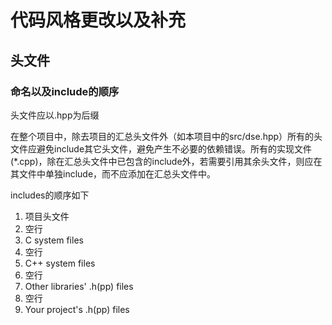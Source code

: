 # 代码风格更改以及补充

## 头文件

### 命名以及include的顺序

头文件应以.hpp为后缀

在整个项目中，除去项目的汇总头文件外（如本项目中的src/dse.hpp）所有的头文件应避免include其它头文件，避免产生不必要的依赖错误。所有的实现文件(\*.cpp)，除在汇总头文件中已包含的include外，若需要引用其余头文件，则应在其文件中单独include，而不应添加在汇总头文件中。

includes的顺序如下
1. 项目头文件
1. 空行
1. C system files
1. 空行
1. C++ system files
1. 空行
1. Other libraries' .h(pp) files
1. 空行
1. Your project's .h(pp) files
